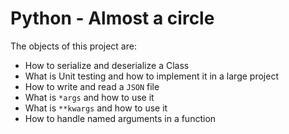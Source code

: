 # Python - Almost a circle

The objects of this project are:

- How to serialize and deserialize a Class
- What is Unit testing and how to implement it in a large project
- How to write and read a `JSON` file
- What is `*args` and how to use it
- What is `**kwargs` and how to use it
- How to handle named arguments in a function
